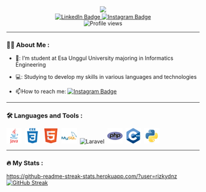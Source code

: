 <div id="header" align="center">
  <img src="https://media0.giphy.com/media/v1.Y2lkPTc5MGI3NjExMWdqOXpjbnZpYjAzaGV2Y3phbDlmNDhycGxwdDAwOGl3MWs0dzRyZiZlcD12MV9pbnRlcm5hbF9naWZfYnlfaWQmY3Q9Zw/skVe8kyj61sqS0RlSZ/giphy.gif" width="500"/>
  
<div id="badges">
  <a href="https://www.linkedin.com/in/rizky-dwi-ba77702a2/">
    <img src="https://img.shields.io/badge/LinkedIn-blue?style=for-the-badge&logo=linkedin&logoColor=white" alt="LinkedIn Badge"/>
  </a>
  <a href="https://www.instagram.com/rizkydnz">
    <img src="https://img.shields.io/badge/Instagram-E4405F?style=for-the-badge&logo=instagram&logoColor=white" alt="Instagram Badge"/>
  </a>
  
<div id="badges">
  <img src="https://komarev.com/ghpvc/?username=rizkydnz&style=flat-square&color=blue" alt="Profile views"/>
</div>
</div>
</div>

---

### :man_technologist: About Me :
- 🏫: I’m student at Esa Unggul University majoring in Informatics Engineering

- 💻: Studying to develop my skills in various languages ​​and technologies

- :mailbox:How to reach me: [![Instagram Badge](https://img.shields.io/badge/Instagram-E4405F?style=flat&logo=Instagram&logoColor=white)](https://www.instagram.com/rizkydnz)

---

### :hammer_and_wrench: Languages and Tools :
<div>
  <div>
    <img src="https://github.com/devicons/devicon/blob/master/icons/java/java-original-wordmark.svg" title="Java" alt="Java" width="40" height="40"/>&nbsp;
    <img src="https://github.com/devicons/devicon/blob/master/icons/css3/css3-plain-wordmark.svg"  title="CSS3" alt="CSS" width="40" height="40"/>&nbsp;
    <img src="https://github.com/devicons/devicon/blob/master/icons/html5/html5-original.svg" title="HTML5" alt="HTML" width="40" height="40"/>&nbsp;
    <img src="https://github.com/devicons/devicon/blob/master/icons/mysql/mysql-original-wordmark.svg" title="MySQL"  alt="MySQL" width="40" height="40"/>&nbsp;
    <img src="https://upload.wikimedia.org/wikipedia/commons/9/9a/Laravel.svg" title="Laravel" alt="Laravel" width="40" height="40"/>&nbsp;
    <img src="https://github.com/devicons/devicon/blob/master/icons/php/php-original.svg" title="PHP" alt="PHP" width="40" height="40"/>&nbsp;
    <img src="https://github.com/devicons/devicon/blob/master/icons/cplusplus/cplusplus-original.svg" title="C++" alt="C++" width="40" height="40"/>&nbsp;
    <img src="https://github.com/devicons/devicon/blob/master/icons/python/python-original.svg" title="Python" alt="Python" width="40" height="40"/>&nbsp;
  </div>
</div>

---

### :fire: My Stats :
https://github-readme-streak-stats.herokuapp.com/?user=rizkydnz
[![GitHub Streak](http://github-readme-streak-stats.herokuapp.com?user=rizkydnz&theme=dark&background=000000)](https://git.io/streak-stats)
